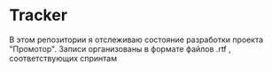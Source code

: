 # Tracker
В этом репозитории я отслеживаю состояние разработки проекта "Промотор".
Записи организованы в формате файлов .rtf , соответствующих спринтам
